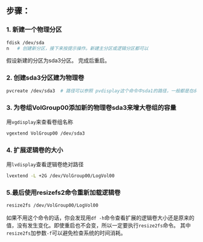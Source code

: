 ## 步骤：

### 1. 新建一个物理分区

```bash
fdisk /dev/sda
n	# 创建新分区，接下来按提示操作。新建主分区或逻辑分区都可以
```
假设新建的分区为sda3分区。
完成后重启。

### 2. 创建sda3分区建为物理卷

```bash
pvcreate /dev/sda3	# 路径可以参照 pvdisplay这个命令中sda1的路径，一般都是在dev下
```

### 3. 为卷组VolGroup00添加新的物理卷sda3来增大卷组的容量 

用`vgdisplay`来查看卷组名称

```bash
vgextend VolGroup00 /dev/sda3
```

### 4. 扩展逻辑卷的大小 

用`lvdisplay`查看逻辑卷绝对路径

```bash
lvextend -L +2G /dev/VolGroup00/LogVol00
```

### 5.最后使用resizefs2命令重新加载逻辑卷

```bash
resize2fs /dev/VolGroup00/LogVol00
```

如果不用这个命令的话，你会发现用`df -h`命令查看扩展的逻辑卷大小还是原来的值，没有发生变化。即使重启也不会变，所以一定要执行`resize2fs`命令。
其中`resize2fs`加参数`-f`可以避免检查系统的时间消耗。